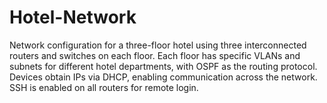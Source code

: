 # Hotel-Network
Network configuration for a three-floor hotel using three interconnected routers and switches on each floor. Each floor has specific VLANs and subnets for different hotel departments, with OSPF as the routing protocol. Devices obtain IPs via DHCP, enabling communication across the network. SSH is enabled on all routers for remote login.
